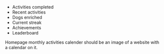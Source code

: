 - Activities completed
- Recent activities
- Dogs enriched
- Current streak
- Achievements
- Leaderboard


Homepage monthly activities calender should be an image of a website with a calendar on it.

